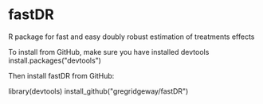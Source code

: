 fastDR
======

R package for fast and easy doubly robust estimation of treatments effects

To install from GitHub, make sure you have installed devtools
install.packages("devtools")

Then install fastDR from GitHub:

library(devtools)
install_github("gregridgeway/fastDR")
